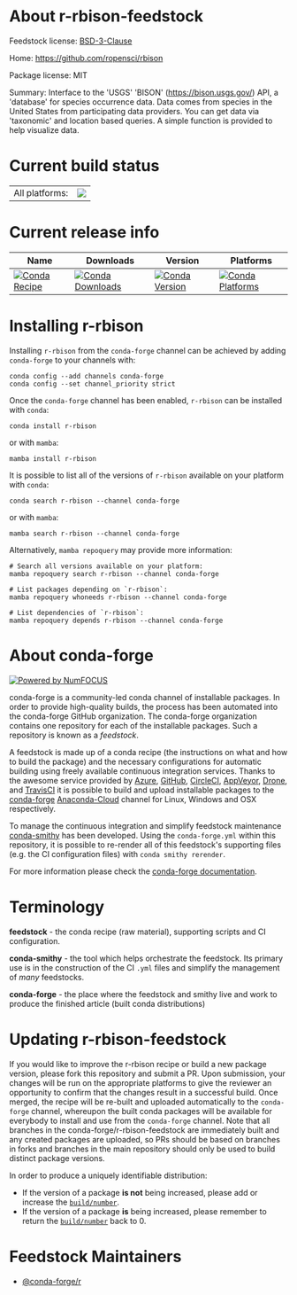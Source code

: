 About r-rbison-feedstock
========================

Feedstock license: [BSD-3-Clause](https://github.com/conda-forge/r-rbison-feedstock/blob/main/LICENSE.txt)

Home: https://github.com/ropensci/rbison

Package license: MIT

Summary: Interface to the 'USGS' 'BISON' (<https://bison.usgs.gov/>) API, a 'database' for species occurrence data. Data comes from species in the United States from participating data providers. You can get data via 'taxonomic' and location based queries. A simple function is provided to help visualize data.

Current build status
====================


<table><tr><td>All platforms:</td>
    <td>
      <a href="https://dev.azure.com/conda-forge/feedstock-builds/_build/latest?definitionId=7491&branchName=main">
        <img src="https://dev.azure.com/conda-forge/feedstock-builds/_apis/build/status/r-rbison-feedstock?branchName=main">
      </a>
    </td>
  </tr>
</table>

Current release info
====================

| Name | Downloads | Version | Platforms |
| --- | --- | --- | --- |
| [![Conda Recipe](https://img.shields.io/badge/recipe-r--rbison-green.svg)](https://anaconda.org/conda-forge/r-rbison) | [![Conda Downloads](https://img.shields.io/conda/dn/conda-forge/r-rbison.svg)](https://anaconda.org/conda-forge/r-rbison) | [![Conda Version](https://img.shields.io/conda/vn/conda-forge/r-rbison.svg)](https://anaconda.org/conda-forge/r-rbison) | [![Conda Platforms](https://img.shields.io/conda/pn/conda-forge/r-rbison.svg)](https://anaconda.org/conda-forge/r-rbison) |

Installing r-rbison
===================

Installing `r-rbison` from the `conda-forge` channel can be achieved by adding `conda-forge` to your channels with:

```
conda config --add channels conda-forge
conda config --set channel_priority strict
```

Once the `conda-forge` channel has been enabled, `r-rbison` can be installed with `conda`:

```
conda install r-rbison
```

or with `mamba`:

```
mamba install r-rbison
```

It is possible to list all of the versions of `r-rbison` available on your platform with `conda`:

```
conda search r-rbison --channel conda-forge
```

or with `mamba`:

```
mamba search r-rbison --channel conda-forge
```

Alternatively, `mamba repoquery` may provide more information:

```
# Search all versions available on your platform:
mamba repoquery search r-rbison --channel conda-forge

# List packages depending on `r-rbison`:
mamba repoquery whoneeds r-rbison --channel conda-forge

# List dependencies of `r-rbison`:
mamba repoquery depends r-rbison --channel conda-forge
```


About conda-forge
=================

[![Powered by
NumFOCUS](https://img.shields.io/badge/powered%20by-NumFOCUS-orange.svg?style=flat&colorA=E1523D&colorB=007D8A)](https://numfocus.org)

conda-forge is a community-led conda channel of installable packages.
In order to provide high-quality builds, the process has been automated into the
conda-forge GitHub organization. The conda-forge organization contains one repository
for each of the installable packages. Such a repository is known as a *feedstock*.

A feedstock is made up of a conda recipe (the instructions on what and how to build
the package) and the necessary configurations for automatic building using freely
available continuous integration services. Thanks to the awesome service provided by
[Azure](https://azure.microsoft.com/en-us/services/devops/), [GitHub](https://github.com/),
[CircleCI](https://circleci.com/), [AppVeyor](https://www.appveyor.com/),
[Drone](https://cloud.drone.io/welcome), and [TravisCI](https://travis-ci.com/)
it is possible to build and upload installable packages to the
[conda-forge](https://anaconda.org/conda-forge) [Anaconda-Cloud](https://anaconda.org/)
channel for Linux, Windows and OSX respectively.

To manage the continuous integration and simplify feedstock maintenance
[conda-smithy](https://github.com/conda-forge/conda-smithy) has been developed.
Using the ``conda-forge.yml`` within this repository, it is possible to re-render all of
this feedstock's supporting files (e.g. the CI configuration files) with ``conda smithy rerender``.

For more information please check the [conda-forge documentation](https://conda-forge.org/docs/).

Terminology
===========

**feedstock** - the conda recipe (raw material), supporting scripts and CI configuration.

**conda-smithy** - the tool which helps orchestrate the feedstock.
                   Its primary use is in the construction of the CI ``.yml`` files
                   and simplify the management of *many* feedstocks.

**conda-forge** - the place where the feedstock and smithy live and work to
                  produce the finished article (built conda distributions)


Updating r-rbison-feedstock
===========================

If you would like to improve the r-rbison recipe or build a new
package version, please fork this repository and submit a PR. Upon submission,
your changes will be run on the appropriate platforms to give the reviewer an
opportunity to confirm that the changes result in a successful build. Once
merged, the recipe will be re-built and uploaded automatically to the
`conda-forge` channel, whereupon the built conda packages will be available for
everybody to install and use from the `conda-forge` channel.
Note that all branches in the conda-forge/r-rbison-feedstock are
immediately built and any created packages are uploaded, so PRs should be based
on branches in forks and branches in the main repository should only be used to
build distinct package versions.

In order to produce a uniquely identifiable distribution:
 * If the version of a package **is not** being increased, please add or increase
   the [``build/number``](https://docs.conda.io/projects/conda-build/en/latest/resources/define-metadata.html#build-number-and-string).
 * If the version of a package **is** being increased, please remember to return
   the [``build/number``](https://docs.conda.io/projects/conda-build/en/latest/resources/define-metadata.html#build-number-and-string)
   back to 0.

Feedstock Maintainers
=====================

* [@conda-forge/r](https://github.com/conda-forge/r/)

